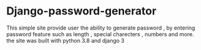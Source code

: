 # Django-password-generator

This simple site provide user the ability to generate password , by entering password feature
such as length , special charecters , numbers and more.
the site was built with python 3.8 and django 3
